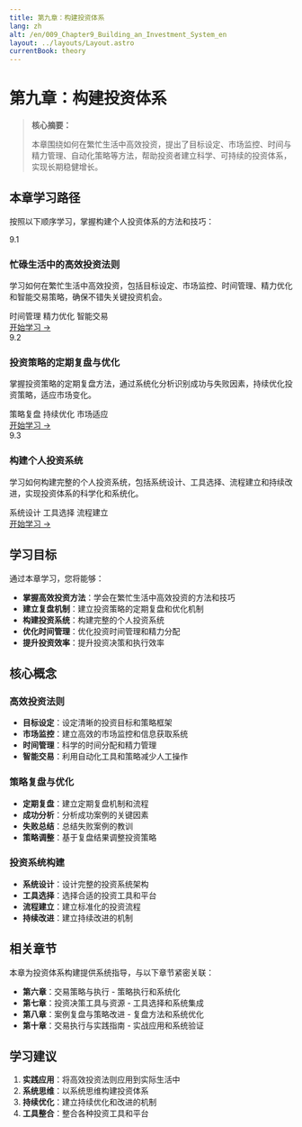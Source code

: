 ```yaml
---
title: 第九章：构建投资体系
lang: zh
alt: /en/009_Chapter9_Building_an_Investment_System_en
layout: ../layouts/Layout.astro
currentBook: theory
---
```


# 第九章：构建投资体系

> **核心摘要：**
> 
> 本章围绕如何在繁忙生活中高效投资，提出了目标设定、市场监控、时间与精力管理、自动化策略等方法，帮助投资者建立科学、可持续的投资体系，实现长期稳健增长。

## 本章学习路径

按照以下顺序学习，掌握构建个人投资体系的方法和技巧：

<div class="chapters-grid">
  <div class="chapter-card">
    <div class="chapter-header">
      <span class="chapter-number">9.1</span>
      <h3>忙碌生活中的高效投资法则</h3>
    </div>
    <p>学习如何在繁忙生活中高效投资，包括目标设定、市场监控、时间管理、精力优化和智能交易策略，确保不错失关键投资机会。</p>
    <div class="chapter-features">
      <span class="feature-tag">时间管理</span>
      <span class="feature-tag">精力优化</span>
      <span class="feature-tag">智能交易</span>
    </div>
    <a href="/book1/009_Chapter9/9.1_Efficient_Investment_Lifestyle_CN" class="chapter-link">开始学习 →</a>
  </div>

  <div class="chapter-card">
    <div class="chapter-header">
      <span class="chapter-number">9.2</span>
      <h3>投资策略的定期复盘与优化</h3>
    </div>
    <p>掌握投资策略的定期复盘方法，通过系统化分析识别成功与失败因素，持续优化投资策略，适应市场变化。</p>
    <div class="chapter-features">
      <span class="feature-tag">策略复盘</span>
      <span class="feature-tag">持续优化</span>
      <span class="feature-tag">市场适应</span>
    </div>
    <a href="/book1/009_Chapter9/9.2_Strategy_Review_Optimization_CN" class="chapter-link">开始学习 →</a>
  </div>

  <div class="chapter-card">
    <div class="chapter-header">
      <span class="chapter-number">9.3</span>
      <h3>构建个人投资系统</h3>
    </div>
    <p>学习如何构建完整的个人投资系统，包括系统设计、工具选择、流程建立和持续改进，实现投资体系的科学化和系统化。</p>
    <div class="chapter-features">
      <span class="feature-tag">系统设计</span>
      <span class="feature-tag">工具选择</span>
      <span class="feature-tag">流程建立</span>
    </div>
    <a href="/book1/009_Chapter9/9.3_Personal_Investment_System_CN" class="chapter-link">开始学习 →</a>
  </div>
</div>

## 学习目标

通过本章学习，您将能够：

- **掌握高效投资方法**：学会在繁忙生活中高效投资的方法和技巧
- **建立复盘机制**：建立投资策略的定期复盘和优化机制
- **构建投资系统**：构建完整的个人投资系统
- **优化时间管理**：优化投资时间管理和精力分配
- **提升投资效率**：提升投资决策和执行效率

## 核心概念

### 高效投资法则
- **目标设定**：设定清晰的投资目标和策略框架
- **市场监控**：建立高效的市场监控和信息获取系统
- **时间管理**：科学的时间分配和精力管理
- **智能交易**：利用自动化工具和策略减少人工操作

### 策略复盘与优化
- **定期复盘**：建立定期复盘机制和流程
- **成功分析**：分析成功案例的关键因素
- **失败总结**：总结失败案例的教训
- **策略调整**：基于复盘结果调整投资策略

### 投资系统构建
- **系统设计**：设计完整的投资系统架构
- **工具选择**：选择合适的投资工具和平台
- **流程建立**：建立标准化的投资流程
- **持续改进**：建立持续改进的机制

## 相关章节

本章为投资体系构建提供系统指导，与以下章节紧密关联：

- **第六章**：交易策略与执行 - 策略执行和系统化
- **第七章**：投资决策工具与资源 - 工具选择和系统集成
- **第八章**：案例复盘与策略改进 - 复盘方法和系统优化
- **第十章**：交易执行与实践指南 - 实战应用和系统验证

## 学习建议

1. **实践应用**：将高效投资法则应用到实际生活中
2. **系统思维**：以系统思维构建投资体系
3. **持续优化**：建立持续优化和改进的机制
4. **工具整合**：整合各种投资工具和平台
